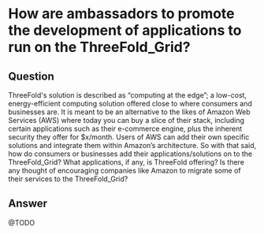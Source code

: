 # How are ambassadors to promote the development of applications to run on the ThreeFold_Grid?

## Question

ThreeFold's solution is described as “computing at the edge”; a low-cost, energy-efficient computing solution offered close to where consumers and businesses are. It is meant to be an alternative to the likes of Amazon Web Services (AWS) where today you can buy a slice of their stack, including certain applications such as their e-commerce engine, plus the inherent security they offer for $x/month. Users of AWS can add their own specific solutions and integrate them within Amazon’s architecture. So with that said, how do consumers or businesses add their applications/solutions on to the ThreeFold_Grid? What applications, if any, is ThreeFold offering? Is there any thought of encouraging companies like Amazon to migrate some of their services to the ThreeFold_Grid?

## Answer

@TODO

